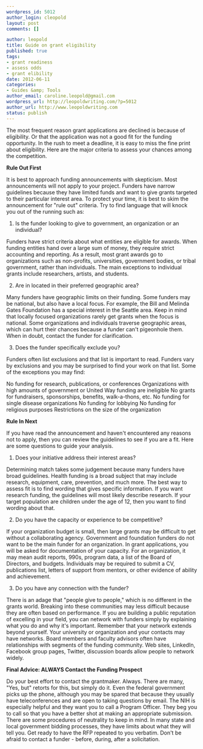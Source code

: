 ```yaml
--- 
wordpress_id: 5012
author_login: cleopold
layout: post
comments: []

author: leopold
title: Guide on grant eligibility
published: true
tags: 
- grant readiness
- assess odds
- grant elibility
date: 2012-06-11 
categories: 
- Guides &amp; Tools
author_email: caroline.leopold@gmail.com
wordpress_url: http://leopoldwriting.com/?p=5012
author_url: http://www.leopoldwriting.com
status: publish
---
```

The most frequent reason grant applications are declined is because of eligibility. Or that the application was not a good fit for the funding opportunity. In the rush to meet a deadline, it is easy to miss the fine print about eligibility. Here are the major criteria to assess your chances among the competition.

<strong>Rule Out First</strong>

It is best to approach funding announcements with skepticism. Most announcements will not apply to your project. Funders have narrow guidelines because they have limited funds and want to give grants targeted to their particular interest area. To protect your time, it is best to skim the announcement for "rule out" criteria. Try to find language that will knock you out of the running such as:

1) Is the funder looking to give to government, an organization or an individual?

Funders have strict criteria about what entities are eligible for awards. When funding entities hand over a large sum of money, they require strict accounting and reporting. As a result, most grant awards go to organizations such as non-profits, universities, government bodies, or tribal government, rather than individuals. The main exceptions to individual grants include researchers, artists, and students.

2) Are in located in their preferred geographic area?

Many funders have geographic limits on their funding. Some funders may be national, but also have a local focus. For example, the Bill and Melinda Gates Foundation has a special interest in the Seattle area. Keep in mind that locally focused organizations rarely get grants when the focus is national. Some organizations and individuals traverse geographic areas, which can hurt their chances because a funder can't pigeonhole them. When in doubt, contact the funder for clarification.

3) Does the funder specifically exclude you?

Funders often list exclusions and that list is important to read. Funders vary by exclusions and you may be surprised to find your work on that list. Some of the exceptions you may find:

No funding for research, publications, or conferences
Organizations with high amounts of government or United Way funding are ineligible
No grants for fundraisers, sponsorships, benefits, walk-a-thons, etc.
No funding for single disease organizations
No funding for lobbying
No funding for religious purposes
Restrictions on the size of the organization

<strong>Rule In Next</strong>

If you have read the announcement and haven't encountered any reasons not to apply, then you can review the guidelines to see if you are a fit. Here are some questions to guide your analysis.

1) Does your initiative address their interest areas?

Determining match takes some judgement because many funders have broad guidelines. Health funding is a broad subject that may include research, equipment, care, prevention, and much more. The best way to assess fit is to find wording that gives specific information. If you want research funding, the guidelines will most likely describe research. If your target population are children under the age of 12, then you want to find wording about that.

2) Do you have the capacity or experience to be competitive?

If your organization budget is small, then large grants may be difficult to get without a collaborating agency. Government and foundation funders do not want to be the main funder for an organization. In grant applications, you will be asked for documentation of your capacity. For an organization, it may mean audit reports, 990s, program data, a list of the Board of Directors, and budgets. Individuals may be required to submit a CV, publications list, letters of support from mentors, or other evidence of ability and achievement.

3) Do you have any connection with the funder?

There is an adage that "people give to people," which is no different in the grants world. Breaking into these communities may less difficult because they are often based on performance. If you are building a public reputation of excelling in your field, you can network with funders simply by explaining what you do and why it's important. Remember that your network extends beyond yourself. Your university or organization and your contacts may have networks. Board members and faculty advisors often have relationships with segments of the funding community. Web sites, LinkedIn, Facebook group pages, Twitter, discussion boards allow people to network widely.

<strong>Final Advice: ALWAYS Contact the Funding Prospect</strong>

Do your best effort to contact the grantmaker. Always. There are many, "Yes, but" retorts for this, but simply do it. Even the federal government picks up the phone, although you may be spared that because they usually have teleconferences and are open to taking questions by email. The NIH is especially helpful and they want you to call a Program Officer. They beg you to call so that you have a better shot at making an appropriate submission. There are some procedures of neutrality to keep in mind. In many state and local government bidding processes, they have limits about what they will tell you. Get ready to have the RFP repeated to you verbatim. Don't be afraid to contact a funder - before, during, after a solicitation.

&nbsp;

